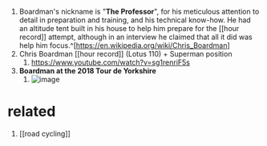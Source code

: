 1. Boardman's nickname is "**The Professor**", for his meticulous attention to detail in preparation and training, and his technical know-how. He had an altitude tent built in his house to help him prepare for the [[hour record]] attempt, although in an interview he claimed that all it did was help him focus.^[https://en.wikipedia.org/wiki/Chris_Boardman]
2. Chris Boardman [[hour record]] (Lotus 110) + Superman position
	1. https://www.youtube.com/watch?v=sg1renriF5s
3. **Boardman at the 2018 Tour de Yorkshire**
	1. ![image](https://upload.wikimedia.org/wikipedia/commons/thumb/a/a5/2018_Tour_de_Yorkshire_-_Chris_Boardman.jpg/360px-2018_Tour_de_Yorkshire_-_Chris_Boardman.jpg)

# related
1. [[road cycling]]